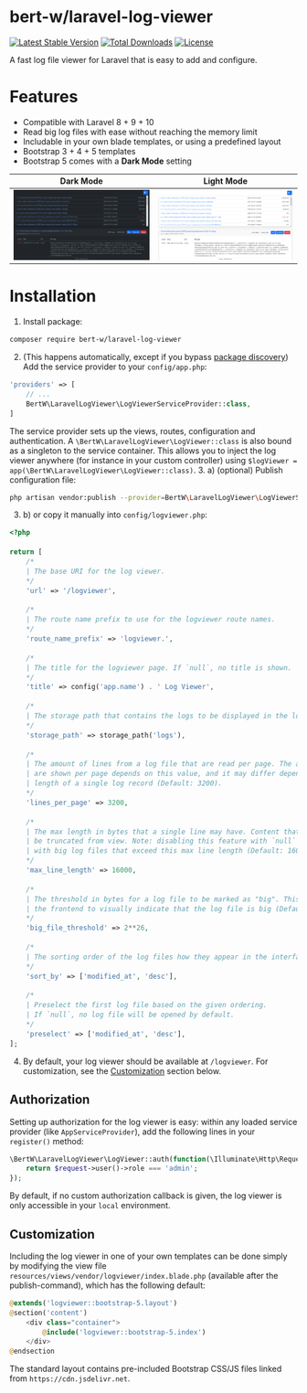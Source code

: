 # bert-w/laravel-log-viewer
[![Latest Stable Version](https://poser.pugx.org/bert-w/laravel-log-viewer/v/stable)](https://packagist.org/packages/bert-w/laravel-log-viewer)
[![Total Downloads](https://poser.pugx.org/bert-w/laravel-log-viewer/downloads)](https://packagist.org/packages/bert-w/laravel-log-viewer)
[![License](https://poser.pugx.org/bert-w/laravel-log-viewer/license)](https://packagist.org/packages/bert-w/laravel-log-viewer)

A fast log file viewer for Laravel that is easy to add and configure.

# Features
- Compatible with Laravel 8 + 9 + 10
- Read big log files with ease without reaching the memory limit
- Includable in your own blade templates, or using a predefined layout
- Bootstrap 3 + 4 + 5 templates
- Bootstrap 5 comes with a **Dark Mode** setting

|                                      Dark Mode                                      |                                      Light Mode                                      |
|:-----------------------------------------------------------------------------------:|:------------------------------------------------------------------------------------:|
| ![](https://github.com/bert-w/laravel-log-viewer/blob/master/art/dark.png?raw=true) | ![](https://github.com/bert-w/laravel-log-viewer/blob/master/art/light.png?raw=true) |

# Installation

1. Install package:
```sh
composer require bert-w/laravel-log-viewer
```
2. (This happens automatically, except if you bypass [package discovery](https://laravel.com/docs/master/packages#package-discovery)) Add the service provider to your `config/app.php`:
```php
'providers' => [
    // ...
    BertW\LaravelLogViewer\LogViewerServiceProvider::class,
]
```
The service provider sets up the views, routes, configuration and authentication. A `\BertW\LaravelLogViewer\LogViewer::class`
is also bound as a singleton to the service container. This allows you to inject the log viewer anywhere (for instance in your
custom controller) using `$logViewer = app(\BertW\LaravelLogViewer\LogViewer::class)`.
3. a) (optional) Publish configuration file: 
```sh
php artisan vendor:publish --provider=BertW\LaravelLogViewer\LogViewerServiceProvider
```
3. b) or copy it manually into `config/logviewer.php`:
```php
<?php

return [
    /*
    | The base URI for the log viewer.
    */
    'url' => '/logviewer',

    /*
    | The route name prefix to use for the logviewer route names.
    */
    'route_name_prefix' => 'logviewer.',

    /*
    | The title for the logviewer page. If `null`, no title is shown.
    */
    'title' => config('app.name') . ' Log Viewer',

    /*
    | The storage path that contains the logs to be displayed in the log viewer.
    */
    'storage_path' => storage_path('logs'),

    /*
    | The amount of lines from a log file that are read per page. The amount of logs that
    | are shown per page depends on this value, and it may differ depending on the
    | length of a single log record (Default: 3200).
    */
    'lines_per_page' => 3200,

    /*
    | The max length in bytes that a single line may have. Content that exceeds this limit will
    | be truncated from view. Note: disabling this feature with `null` may cause memory issues
    | with big log files that exceed this max line length (Default: 16000).
    */
    'max_line_length' => 16000,

    /*
    | The threshold in bytes for a log file to be marked as "big". This allows
    | the frontend to visually indicate that the log file is big (Default: 64MB).
    */
    'big_file_threshold' => 2**26,

    /*
    | The sorting order of the log files how they appear in the interface.
    */
    'sort_by' => ['modified_at', 'desc'],

    /*
    | Preselect the first log file based on the given ordering.
    | If `null`, no log file will be opened by default.
    */
    'preselect' => ['modified_at', 'desc'],
];
````
4. By default, your log viewer should be available at `/logviewer`. For customization, see the [Customization](#customization) section below.

## Authorization
Setting up authorization for the log viewer is easy: within any loaded service provider (like `AppServiceProvider`),
add the following lines in your `register()` method:
```php
\BertW\LaravelLogViewer\LogViewer::auth(function(\Illuminate\Http\Request $request) {
    return $request->user()->role === 'admin';
});
```
By default, if no custom authorization callback is given, the log viewer is only accessible in your `local` environment.

## Customization
Including the log viewer in one of your own templates can be done simply by modifying the view file `resources/views/vendor/logviewer/index.blade.php` (available after the publish-command), which has the following default:
```php
@extends('logviewer::bootstrap-5.layout')
@section('content')
    <div class="container">
        @include('logviewer::bootstrap-5.index')
    </div>
@endsection
```
The standard layout contains pre-included Bootstrap CSS/JS files linked from `https://cdn.jsdelivr.net`.